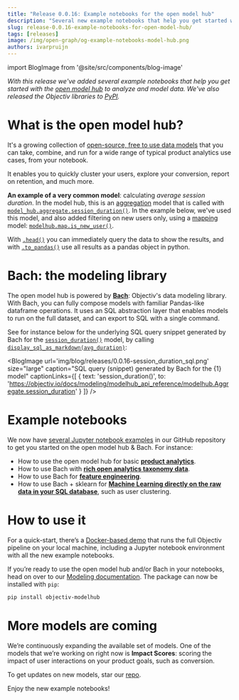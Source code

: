 ```yaml
---
title: "Release 0.0.16: Example notebooks for the open model hub"
description: "Several new example notebooks that help you get started with the open model hub to analyze and model data, e.g. to quickly cluster your users, explore your conversion, and much more. We’ve also released the Objectiv libraries to PyPI."
slug: release-0.0.16-example-notebooks-for-open-model-hub/
tags: [releases]
image: /img/open-graph/og-example-notebooks-model-hub.png
authors: ivarpruijn
---
```


<head>
  <meta property="og:title" content="Release 0.0.16: Example notebooks for the open model hub" />
</head>

import BlogImage from '@site/src/components/blog-image'

*With this release we've added several example notebooks that help you get started with the 
[open model hub](https://objectiv.io/docs/modeling/) to analyze and model data. We've also released the 
Objectiv libraries to [PyPI](https://pypi.org/user/objectiv/).*

<!--truncate-->

[models]: https://objectiv.io/docs/modeling/models/
[duration]: https://objectiv.io/docs/modeling/modelhub_api_reference/modelhub.Aggregate.session_duration
[aggregation]: https://objectiv.io/docs/modeling/models_aggregation
[new_user]: https://objectiv.io/docs/modeling/modelhub_api_reference/modelhub.Map.is_new_user
[head]: https://objectiv.io/docs/modeling/Series/bach.Series.head/#bach-series-head
[to_pandas]: https://objectiv.io/docs/modeling/Series/bach.Series.to_pandas
[bach]: https://objectiv.io/docs/modeling/bach
[examples]: https://objectiv.io/docs/modeling/example_notebooks
[ex_product_analytics]: https://objectiv.io/docs/modeling/product_analytics
[ex_taxonomy]: https://objectiv.io/docs/modeling/open_taxonomy
[ex_features]: https://objectiv.io/docs/modeling/feature_engineering
[ex_ml]: https://objectiv.io/docs/modeling/machine_learning
[quickstart]: https://objectiv.io/docs/home/quickstart-guide
[repo]: https://github.com/objectiv/objectiv-analytics
[display_md]: https://github.com/objectiv/objectiv-analytics/blob/b796acd70211db1436eaac8e9120f09c2a7f9d43/bach/bach/display_formats.py

# What is the open model hub?
It's a growing collection of [open-source, free to use data models][models] that you can take, combine, and 
run for a wide range of typical product analytics use cases, from your notebook. 

It enables you to quickly cluster your users, explore your conversion, report on retention, and much more.

**An example of a very common model**: calculating *average session duration*. In the model hub, this is an 
[aggregation][duration] model that is called with [`model_hub.aggregate.session_duration()`][duration]. In 
the example below, we've used this model, and also added filtering on new users only, using a 
[mapping](https://objectiv.io/docs/modeling/models_mapping) model: [`modelhub.map.is_new_user()`][new_user].

<BlogImage 
  url='img/blog/releases/0.0.16-session_duration.png' 
  caption="Avg. daily session duration for new users in a notebook, with the model hub" />

With [`.head()`][head] you can immediately query the data to show the results, and with 
[`.to_pandas()`][to_pandas] use all results as a pandas object in python.

# Bach: the modeling library
The open model hub is powered by **[Bach][bach]**: Objectiv's data modeling library. With Bach, you can fully 
compose models with familiar Pandas-like dataframe operations. It uses an SQL abstraction layer that enables 
models to run on the full dataset, and can export to SQL with a single command. 

<BlogImage url='img/value-pandas-like-operations-on-full-dataset.svg' />

See for instance below for the underlying SQL query snippet generated by Bach for the 
[`session_duration()`][duration] model, by calling [`display_sql_as_markdown(avg_duration)`][display_md]:

<BlogImage 
  url='img/blog/releases/0.0.16-session_duration_sql.png' 
  size="large" 
  caption="SQL query (snippet) generated by Bach for the {1} model"
  captionLinks={[
    {
      text: 'session_duration()', 
      to: 'https://objectiv.io/docs/modeling/modelhub_api_reference/modelhub.Aggregate.session_duration'
    }
  ]} />


# Example notebooks
We now have [several Jupyter notebook examples][examples] in our GitHub repository to get you started on the 
open model hub & Bach. For instance:
* How to use the open model hub for basic **[product analytics][ex_product_analytics]**.
* How to use Bach with **[rich open analytics taxonomy data][ex_taxonomy]**.
* How to use Bach for **[feature engineering][ex_features]**.
* How to use Bach + sklearn for **[Machine Learning directly on the raw data in your SQL database][ex_ml]**, 
such as user clustering.


<BlogImage url='/img/open-graph/og-example-notebooks-model-hub.png'
  size="medium" />


# How to use it
For a quick-start, there’s a [Docker-based demo][quickstart] that runs the full Objectiv pipeline on your 
local machine, including a Jupyter notebook environment with all the new example notebooks. 

If you’re ready to use the open model hub and/or Bach in your notebooks, head on over to our 
[Modeling documentation][models]. The package can now be installed with `pip`:

```bash
pip install objectiv-modelhub
```

# More models are coming
We’re continuously expanding the available set of models. One of the models that we’re working on right now 
is **Impact Scores**: scoring the impact of user interactions on your product goals, such as conversion.

To get updates on new models, star our [repo][repo].

Enjoy the new example notebooks!

